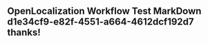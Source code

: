 <properties
ms.topic="hero-topic"
ms.test1="hero-topic"
ms.test2="test"/>

## OpenLocalization Workflow Test MarkDown d1e34cf9-e82f-4551-a664-4612dcf192d7 thanks!
